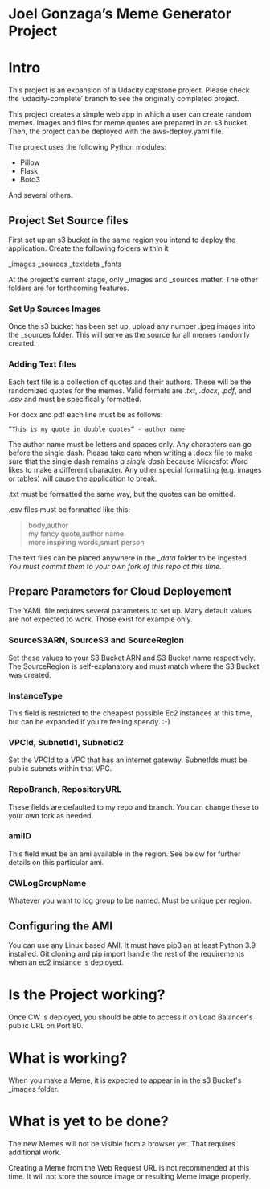 # Joel Gonzaga’s Meme Generator Project

# Intro

This project is an expansion of a Udacity capstone project. Please check the ‘udacity-complete’ branch to see the originally completed project.

This project creates a simple web app in which a user can create random memes. Images and files for meme quotes are prepared in an s3 bucket. Then, the project can be deployed with the aws-deploy.yaml file.

The project uses the following Python modules:

- Pillow
- Flask
- Boto3

And several others.

## Project Set Source files

First set up an s3 bucket in the same region you intend to deploy the application. Create the following folders within it

_images
_sources
_textdata
_fonts

At the project's current stage, only _images and _sources matter. The other folders are for forthcoming features.

### Set Up Sources Images

Once the s3 bucket has been set up, upload any number .jpeg images into the _sources folder. This will serve as the source for all memes randomly created.


### Adding Text files

Each text file is a collection of quotes and their authors. These will be the randomized quotes for the memes. Valid formats are *.txt*, *.docx*, *.pdf*, and *.csv* and must be specifically formatted.

For docx and pdf each line must be as follows:

`“This is my quote in double quotes” - author name`

The author name must be letters and spaces only. Any characters can go before the single dash. Please take care when writing a .docx file to make sure that the single dash remains *a single dash* because Microsfot Word likes to make a different character. Any other special formatting (e.g. images or tables) will cause the application to break.

.txt must be formatted the same way, but the quotes can be omitted.

.csv files must be formatted like this:

>body,author  
>my fancy quote,author name  
>more inspiring words,smart person

The text files can be placed anywhere in the *_data* folder to be ingested. *You must commit them to your own fork of this repo at this time.*

## Prepare Parameters for Cloud Deployement

The YAML file requires several parameters to set up. Many default values are not expected to work. Those exist for example only.

### SourceS3ARN, SourceS3 and SourceRegion
Set these values to your S3 Bucket ARN and S3 Bucket name respectively. The SourceRegion is self-explanatory and must match where the S3 Bucket was created.

### InstanceType
This field is restricted to the cheapest possible Ec2 instances at this time, but can be expanded if you’re feeling spendy. :-)

### VPCId, SubnetId1, SubnetId2
Set the VPCId to a VPC that has an internet gateway. SubnetIds must be public subnets within that VPC.

### RepoBranch, RepositoryURL
These fields are defaulted to my repo and branch. You can change these to your own fork as needed.

### amiID
This field must be an ami available in the region. See below for further details on this particular ami.

### CWLogGroupName
Whatever you want to log group to be named. Must be unique per region.

## Configuring the AMI
You can use any Linux based AMI. It must have pip3 an at least Python 3.9 installed. Git cloning and pip import handle the rest of the requirements when an ec2 instance is deployed.

# Is the Project working?
Once CW is deployed, you should be able to access it on Load Balancer's public URL on Port 80.

# What is working?
When you make a Meme, it is expected to appear in in the s3 Bucket's _images folder.

# What is yet to be done?
The new Memes will not be visible from a browser yet. That requires additional work.

Creating a Meme from the Web Request URL is not recommended at this time. It will not store the source image or resulting Meme image properly.